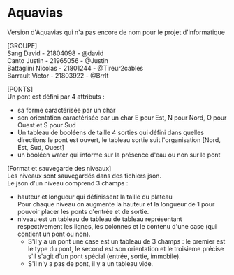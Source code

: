 # Aquavias

Version d'Aquavias qui n'a pas encore de nom pour le projet d'informatique

[GROUPE]  
Sang David - 21804098 - @david  
Canto Justin - 21965056 - @Justin   
Battaglini Nicolas - 21801244 - @Tireur2cables  
Barrault Victor - 21803922 - @Brrlt  

[PONTS]  
Un pont est défini par 4 attributs :  
  * sa forme caractérisée par un char
  * son orientation caractérisée par un char E pour Est, N pour Nord, O pour Ouest et S pour Sud  
  * Un tableau de booléens de taille 4 sorties qui défini dans quelles directions le pont est ouvert, le tableau sortie suit l'organisation [Nord, Est, Sud, Ouest]  
  * un booléen water qui informe sur la présence d'eau ou non sur le pont  

[Format et sauvegarde des niveaux]  
Les niveaux sont sauvegardés dans des fichiers json.  
Le json d'un niveau comprend 3 champs :  
  * hauteur et longueur qui définissent la taille du plateau  
    Pour chaque niveau on augmente la hauteur et la longueur de 1 pour pouvoir placer les ponts d'entrée et de sortie.  
  * niveau est un tableau de tableau de tableau représentant respectivement les lignes, les colonnes et le contenu d'une case (qui contient un pont ou non).  
    * S'il y a un pont une case est un tableau de 3 champs : le premier est le type du pont, le second est son orientation et le troisieme précise s'il s'agit d'un pont spécial (entrée, sortie, immobile).  
    * S'il n'y a pas de pont, il y a un tableau vide.  

